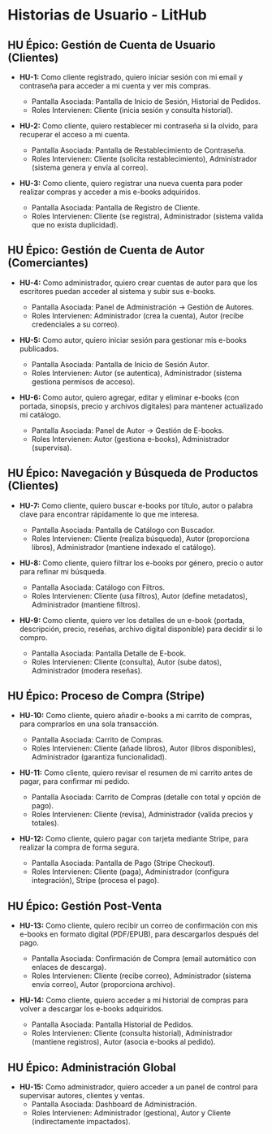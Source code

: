 # Historias de Usuario - LitHub

## HU Épico: Gestión de Cuenta de Usuario (Clientes)
- **HU-1:** Como cliente registrado, quiero iniciar sesión con mi email y contraseña para acceder a mi cuenta y ver mis compras.  
  - Pantalla Asociada: Pantalla de Inicio de Sesión, Historial de Pedidos.  
  - Roles Intervienen: Cliente (inicia sesión y consulta historial).

- **HU-2:** Como cliente, quiero restablecer mi contraseña si la olvido, para recuperar el acceso a mi cuenta.  
  - Pantalla Asociada: Pantalla de Restablecimiento de Contraseña.  
  - Roles Intervienen: Cliente (solicita restablecimiento), Administrador (sistema genera y envía al correo).

- **HU-3:** Como cliente, quiero registrar una nueva cuenta para poder realizar compras y acceder a mis e-books adquiridos.  
  - Pantalla Asociada: Pantalla de Registro de Cliente.  
  - Roles Intervienen: Cliente (se registra), Administrador (sistema valida que no exista duplicidad).

## HU Épico: Gestión de Cuenta de Autor (Comerciantes)
- **HU-4:** Como administrador, quiero crear cuentas de autor para que los escritores puedan acceder al sistema y subir sus e-books.  
  - Pantalla Asociada: Panel de Administración → Gestión de Autores.  
  - Roles Intervienen: Administrador (crea la cuenta), Autor (recibe credenciales a su correo).

- **HU-5:** Como autor, quiero iniciar sesión para gestionar mis e-books publicados.  
  - Pantalla Asociada: Pantalla de Inicio de Sesión Autor.  
  - Roles Intervienen: Autor (se autentica), Administrador (sistema gestiona permisos de acceso).

- **HU-6:** Como autor, quiero agregar, editar y eliminar e-books (con portada, sinopsis, precio y archivos digitales) para mantener actualizado mi catálogo.  
  - Pantalla Asociada: Panel de Autor → Gestión de E-books.  
  - Roles Intervienen: Autor (gestiona e-books), Administrador (supervisa).

## HU Épico: Navegación y Búsqueda de Productos (Clientes)
- **HU-7:** Como cliente, quiero buscar e-books por título, autor o palabra clave para encontrar rápidamente lo que me interesa.  
  - Pantalla Asociada: Pantalla de Catálogo con Buscador.  
  - Roles Intervienen: Cliente (realiza búsqueda), Autor (proporciona libros), Administrador (mantiene indexado el catálogo).

- **HU-8:** Como cliente, quiero filtrar los e-books por género, precio o autor para refinar mi búsqueda.  
  - Pantalla Asociada: Catálogo con Filtros.  
  - Roles Intervienen: Cliente (usa filtros), Autor (define metadatos), Administrador (mantiene filtros).

- **HU-9:** Como cliente, quiero ver los detalles de un e-book (portada, descripción, precio, reseñas, archivo digital disponible) para decidir si lo compro.  
  - Pantalla Asociada: Pantalla Detalle de E-book.  
  - Roles Intervienen: Cliente (consulta), Autor (sube datos), Administrador (modera reseñas).

## HU Épico: Proceso de Compra (Stripe)
- **HU-10:** Como cliente, quiero añadir e-books a mi carrito de compras, para comprarlos en una sola transacción.  
  - Pantalla Asociada: Carrito de Compras.  
  - Roles Intervienen: Cliente (añade libros), Autor (libros disponibles), Administrador (garantiza funcionalidad).

- **HU-11:** Como cliente, quiero revisar el resumen de mi carrito antes de pagar, para confirmar mi pedido.  
  - Pantalla Asociada: Carrito de Compras (detalle con total y opción de pago).  
  - Roles Intervienen: Cliente (revisa), Administrador (valida precios y totales).

- **HU-12:** Como cliente, quiero pagar con tarjeta mediante Stripe, para realizar la compra de forma segura.  
  - Pantalla Asociada: Pantalla de Pago (Stripe Checkout).  
  - Roles Intervienen: Cliente (paga), Administrador (configura integración), Stripe (procesa el pago).

## HU Épico: Gestión Post-Venta
- **HU-13:** Como cliente, quiero recibir un correo de confirmación con mis e-books en formato digital (PDF/EPUB), para descargarlos después del pago.  
  - Pantalla Asociada: Confirmación de Compra (email automático con enlaces de descarga).  
  - Roles Intervienen: Cliente (recibe correo), Administrador (sistema envía correo), Autor (proporciona archivo).

- **HU-14:** Como cliente, quiero acceder a mi historial de compras para volver a descargar los e-books adquiridos.  
  - Pantalla Asociada: Pantalla Historial de Pedidos.  
  - Roles Intervienen: Cliente (consulta historial), Administrador (mantiene registros), Autor (asocia e-books al pedido).

## HU Épico: Administración Global
- **HU-15:** Como administrador, quiero acceder a un panel de control para supervisar autores, clientes y ventas.  
  - Pantalla Asociada: Dashboard de Administración.  
  - Roles Intervienen: Administrador (gestiona), Autor y Cliente (indirectamente impactados).
